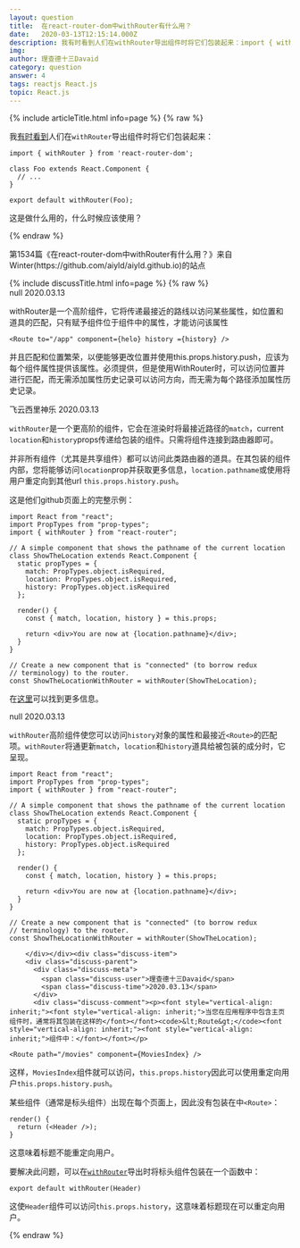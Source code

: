 ```yaml
---
layout: question
title:  在react-router-dom中withRouter有什么用？
date:   2020-03-13T12:15:14.000Z
description: 我有时看到人们在withRouter导出组件时将它们包装起来：import { withRouter } from 'react-router-do...
img: 
author: 理查德十三Davaid
category: question
answer: 4
tags: reactjs React.js
topic: React.js
---
```

<div class="article-root">
  <div class="article">
    {% include articleTitle.html info=page %}
    {% raw %}
    <div class="article-content"><p><font style="vertical-align: inherit;"><font style="vertical-align: inherit;">
我</font></font><a href="https://github.com/lore/www.lorejs.org/blob/41f9b34a67cb676984daf0cda4126a6bf4e14fcd/src/pages/cli/lore-generate-component/options/router.js" rel="noreferrer"><font style="vertical-align: inherit;"><font style="vertical-align: inherit;">有时看到</font></font></a><font style="vertical-align: inherit;"><font style="vertical-align: inherit;">人们在</font></font><code>withRouter</code><font style="vertical-align: inherit;"><font style="vertical-align: inherit;">导出</font><font style="vertical-align: inherit;">组件</font><font style="vertical-align: inherit;">时将它们</font><font style="vertical-align: inherit;">包装</font><font style="vertical-align: inherit;">起来：</font></font></p>

<pre class="lang-js prettyprint-override"><code>import { withRouter } from 'react-router-dom';<font></font>
<font></font>
class Foo extends React.Component {<font></font>
  // ...<font></font>
}<font></font>
<font></font>
export default withRouter(Foo);<font></font>
</code></pre>

<p><font style="vertical-align: inherit;"><font style="vertical-align: inherit;">这是做什么用的，什么时候应该使用？</font></font></p></div>
    {% endraw %}
  </div>
  <p class="winter_mark">第1534篇《在react-router-dom中withRouter有什么用？》来自Winter(https://github.com/aiyld/aiyld.github.io)的站点</p>
  <div class="discuss-wrapper">
    {% include discussTitle.html info=page %}
    {% raw %}
    <div class="discuss-list">
    <div class="discuss-item">
        <div class="discuss-parent">
          <div class="discuss-meta">
            <span class="discuss-user">null</span>
            <span class="discuss-time">2020.03.13</span>
          </div>
          <div class="discuss-comment"><p><font style="vertical-align: inherit;"><font style="vertical-align: inherit;">withRouter是一个高阶组件，它将传递最接近的路线以访问某些属性，如位置和道具的匹配，只有赋予组件位于组件中的属性，才能访问该属性 </font></font></p>

<pre><code>&lt;Route to="/app" component={helo} history ={history} /&gt;
</code></pre>

<p><font style="vertical-align: inherit;"><font style="vertical-align: inherit;">并且匹配和位置繁荣，以便能够更改位置并使用this.props.history.push，应该为每个组件属性提供该属性。必须提供，但是使用WithRouter时，可以访问位置并进行匹配，而无需添加属性历史记录可以访问方向，而无需为每个路径添加属性历史记录。</font></font></p></div>
        </div></div><div class="discuss-item">
        <div class="discuss-parent">
          <div class="discuss-meta">
            <span class="discuss-user">飞云西里神乐</span>
            <span class="discuss-time">2020.03.13</span>
          </div>
          <div class="discuss-comment"><p><code>withRouter</code><font style="vertical-align: inherit;"><font style="vertical-align: inherit;">是一个更高阶的组件，</font><font style="vertical-align: inherit;">它会在渲染时</font><font style="vertical-align: inherit;">将最接近路径的</font></font><code>match</code><font style="vertical-align: inherit;"><font style="vertical-align: inherit;">，current </font></font><code>location</code><font style="vertical-align: inherit;"><font style="vertical-align: inherit;">和</font></font><code>history</code><font style="vertical-align: inherit;"><font style="vertical-align: inherit;">props传递给包装的组件。</font><font style="vertical-align: inherit;">只需将组件连接到路由器即可。</font></font></p>

<p><font style="vertical-align: inherit;"><font style="vertical-align: inherit;">并非所有组件（尤其是共享组件）都可以访问此类路由器的道具。</font><font style="vertical-align: inherit;">在其包装的组件内部，您将能够访问</font></font><code>location</code><font style="vertical-align: inherit;"><font style="vertical-align: inherit;">prop并获取更多信息，</font></font><code>location.pathname</code><font style="vertical-align: inherit;"><font style="vertical-align: inherit;">或使用将用户重定向到其他url </font></font><code>this.props.history.push</code><font style="vertical-align: inherit;"><font style="vertical-align: inherit;">。</font></font></p>

<p><font style="vertical-align: inherit;"><font style="vertical-align: inherit;">这是他们github页面上的完整示例： </font></font></p>

<pre><code>import React from "react";<font></font>
import PropTypes from "prop-types";<font></font>
import { withRouter } from "react-router";<font></font>
<font></font>
// A simple component that shows the pathname of the current location<font></font>
class ShowTheLocation extends React.Component {<font></font>
  static propTypes = {<font></font>
    match: PropTypes.object.isRequired,<font></font>
    location: PropTypes.object.isRequired,<font></font>
    history: PropTypes.object.isRequired<font></font>
  };<font></font>
<font></font>
  render() {<font></font>
    const { match, location, history } = this.props;<font></font>
<font></font>
    return &lt;div&gt;You are now at {location.pathname}&lt;/div&gt;;<font></font>
  }<font></font>
}<font></font>
<font></font>
// Create a new component that is "connected" (to borrow redux<font></font>
// terminology) to the router.<font></font>
const ShowTheLocationWithRouter = withRouter(ShowTheLocation);<font></font>
</code></pre>

<p><font style="vertical-align: inherit;"><font style="vertical-align: inherit;">在</font></font><a href="https://github.com/ReactTraining/react-router/blob/e634f0bad7796d128a4c4e2c4678487dd7256be2/packages/react-router/docs/api/withRouter.md" rel="noreferrer"><font style="vertical-align: inherit;"><font style="vertical-align: inherit;">这里</font></font></a><font style="vertical-align: inherit;"><font style="vertical-align: inherit;">可以找到更多信息</font><font style="vertical-align: inherit;">。</font></font></p></div>
        </div></div><div class="discuss-item">
        <div class="discuss-parent">
          <div class="discuss-meta">
            <span class="discuss-user">null</span>
            <span class="discuss-time">2020.03.13</span>
          </div>
          <div class="discuss-comment"><p><code>withRouter</code><font style="vertical-align: inherit;"><font style="vertical-align: inherit;">高阶组件使您可以访问</font></font><code>history</code><font style="vertical-align: inherit;"><font style="vertical-align: inherit;">对象的属性和最接近</font></font><code>&lt;Route&gt;</code><font style="vertical-align: inherit;"><font style="vertical-align: inherit;">的匹配项。</font></font><code>withRouter</code><font style="vertical-align: inherit;"><font style="vertical-align: inherit;">将通更新</font></font><code>match</code><font style="vertical-align: inherit;"><font style="vertical-align: inherit;">，</font></font><code>location</code><font style="vertical-align: inherit;"><font style="vertical-align: inherit;">和</font></font><code>history</code><font style="vertical-align: inherit;"><font style="vertical-align: inherit;">道具给被包装的成分时，它呈现。</font></font></p>

<pre class="lang-js prettyprint-override"><code>import React from "react";<font></font>
import PropTypes from "prop-types";<font></font>
import { withRouter } from "react-router";<font></font>
<font></font>
// A simple component that shows the pathname of the current location<font></font>
class ShowTheLocation extends React.Component {<font></font>
  static propTypes = {<font></font>
    match: PropTypes.object.isRequired,<font></font>
    location: PropTypes.object.isRequired,<font></font>
    history: PropTypes.object.isRequired<font></font>
  };<font></font>
<font></font>
  render() {<font></font>
    const { match, location, history } = this.props;<font></font>
<font></font>
    return &lt;div&gt;You are now at {location.pathname}&lt;/div&gt;;<font></font>
  }<font></font>
}<font></font>
<font></font>
// Create a new component that is "connected" (to borrow redux<font></font>
// terminology) to the router.<font></font>
const ShowTheLocationWithRouter = withRouter(ShowTheLocation);<font></font>
</code></pre></div>
        </div></div><div class="discuss-item">
        <div class="discuss-parent">
          <div class="discuss-meta">
            <span class="discuss-user">理查德十三Davaid</span>
            <span class="discuss-time">2020.03.13</span>
          </div>
          <div class="discuss-comment"><p><font style="vertical-align: inherit;"><font style="vertical-align: inherit;">当您在应用程序中包含主页组件时，通常将其包装在这样的</font></font><code>&lt;Route&gt;</code><font style="vertical-align: inherit;"><font style="vertical-align: inherit;">组件中：</font></font></p>

<pre><code>&lt;Route path="/movies" component={MoviesIndex} /&gt;
</code></pre>

<p><font style="vertical-align: inherit;"><font style="vertical-align: inherit;">这样，</font></font><code>MoviesIndex</code><font style="vertical-align: inherit;"><font style="vertical-align: inherit;">组件就可以访问，</font></font><code>this.props.history</code><font style="vertical-align: inherit;"><font style="vertical-align: inherit;">因此可以使用重定向用户</font></font><code>this.props.history.push</code><font style="vertical-align: inherit;"><font style="vertical-align: inherit;">。</font></font></p>

<p><font style="vertical-align: inherit;"><font style="vertical-align: inherit;">某些组件（通常是标头组件）出现在每个页面上，因此没有包装在中</font></font><code>&lt;Route&gt;</code><font style="vertical-align: inherit;"><font style="vertical-align: inherit;">：</font></font></p>

<pre><code>render() {<font></font>
  return (&lt;Header /&gt;);<font></font>
}<font></font>
</code></pre>

<p><font style="vertical-align: inherit;"><font style="vertical-align: inherit;">这意味着标题不能重定向用户。</font></font></p>

<p><font style="vertical-align: inherit;"><font style="vertical-align: inherit;">要解决此问题，可以在</font></font><a href="https://github.com/ReactTraining/react-router/blob/master/packages/react-router/docs/api/withRouter.md" rel="noreferrer"><code>withRouter</code></a><font style="vertical-align: inherit;"><font style="vertical-align: inherit;">导出时</font><font style="vertical-align: inherit;">将标头组件包装在一个</font><font style="vertical-align: inherit;">函数中：</font></font></p>

<pre><code>export default withRouter(Header)
</code></pre>

<p><font style="vertical-align: inherit;"><font style="vertical-align: inherit;">这使</font></font><code>Header</code><font style="vertical-align: inherit;"><font style="vertical-align: inherit;">组件可以访问</font></font><code>this.props.history</code><font style="vertical-align: inherit;"><font style="vertical-align: inherit;">，这意味着标题现在可以重定向用户。</font></font></p></div>
        </div></div>
    </div>
    {% endraw %}
  </div>
<div>
